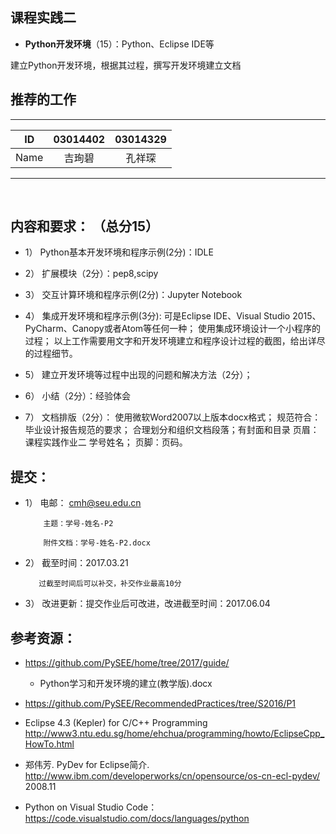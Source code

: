 
## 课程实践二

* **Python开发环境**（15）：Python、Eclipse IDE等

建立Python开发环境，根据其过程，撰写开发环境建立文档

## 推荐的工作 

-----
| ID   | 03014402  |  03014329  |  
| ------|:--------:| :--------:|
| Name  |  吉珣碧  |  孔祥琛  |   
---------
   
## 内容和要求： （总分15）

* 1）	Python基本开发环境和程序示例(2分)：IDLE

* 2）	扩展模块（2分）：pep8,scipy

* 3）	交互计算环境和程序示例(2分)：Jupyter Notebook
* 4）	集成开发环境和程序示例(3分):
          可是Eclipse IDE、Visual Studio 2015、PyCharm、Canopy或者Atom等任何一种；
          使用集成环境设计一个小程序的过程；
         以上工作需要用文字和开发环境建立和程序设计过程的截图，给出详尽的过程细节。

* 5）	建立开发环境等过程中出现的问题和解决方法（2分）；

* 6）	小结（2分）：经验体会

* 7）	文档排版（2分）：
        使用微软Word2007以上版本docx格式；
        规范符合：毕业设计报告规范的要求；
       合理划分和组织文档段落；有封面和目录
       页眉：课程实践作业二  学号姓名； 页脚：页码。

## 提交：

* 1）	电邮： cmh@seu.edu.cn 

          主题：学号-姓名-P2

          附件文档：学号-姓名-P2.docx

* 2）	 截至时间：2017.03.21

         过截至时间后可以补交，补交作业最高10分

* 3）	改进更新：提交作业后可改进，改进截至时间：2017.06.04

## 参考资源：

* https://github.com/PySEE/home/tree/2017/guide/

   * Python学习和开发环境的建立(教学版).docx
   
* https://github.com/PySEE/RecommendedPractices/tree/S2016/P1

* Eclipse 4.3 (Kepler) for C/C++ Programming http://www3.ntu.edu.sg/home/ehchua/programming/howto/EclipseCpp_HowTo.html

* 郑伟芳. PyDev for Eclipse简介. http://www.ibm.com/developerworks/cn/opensource/os-cn-ecl-pydev/   2008.11

* Python on Visual Studio Code： https://code.visualstudio.com/docs/languages/python

